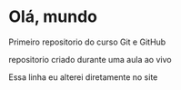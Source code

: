 # Olá, mundo
 Primeiro repositorio do curso Git e GitHub
 
 repositorio criado durante uma aula ao vivo

Essa linha eu alterei diretamente no site
